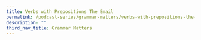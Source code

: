 ```yaml
---
title: Verbs with Prepositions The Email
permalink: /podcast-series/grammar-matters/verbs-with-prepositions-the-email/
description: ""
third_nav_title: Grammar Matters
---
```


